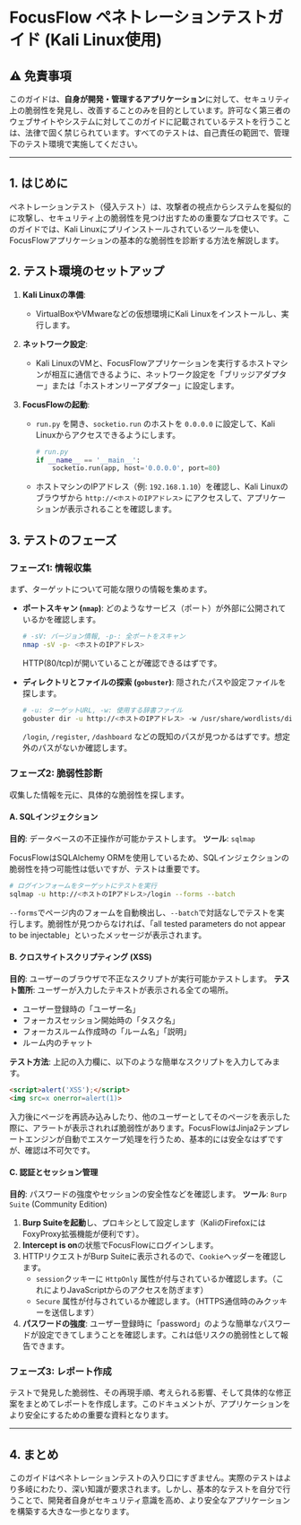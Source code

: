 # FocusFlow ペネトレーションテストガイド (Kali Linux使用)

## ⚠️ 免責事項

このガイドは、**自身が開発・管理するアプリケーション**に対して、セキュリティ上の脆弱性を発見し、改善することのみを目的としています。許可なく第三者のウェブサイトやシステムに対してこのガイドに記載されているテストを行うことは、法律で固く禁じられています。すべてのテストは、自己責任の範囲で、管理下のテスト環境で実施してください。

---

## 1. はじめに

ペネトレーションテスト（侵入テスト）は、攻撃者の視点からシステムを擬似的に攻撃し、セキュリティ上の脆弱性を見つけ出すための重要なプロセスです。このガイドでは、Kali Linuxにプリインストールされているツールを使い、FocusFlowアプリケーションの基本的な脆弱性を診断する方法を解説します。

## 2. テスト環境のセットアップ

1.  **Kali Linuxの準備**:
    *   VirtualBoxやVMwareなどの仮想環境にKali Linuxをインストールし、実行します。

2.  **ネットワーク設定**:
    *   Kali LinuxのVMと、FocusFlowアプリケーションを実行するホストマシンが相互に通信できるように、ネットワーク設定を「ブリッジアダプター」または「ホストオンリーアダプター」に設定します。

3.  **FocusFlowの起動**:
    *   `run.py` を開き、`socketio.run` のホストを `0.0.0.0` に設定して、Kali Linuxからアクセスできるようにします。
        ```python
        # run.py
        if __name__ == '__main__':
            socketio.run(app, host='0.0.0.0', port=80)
        ```
    *   ホストマシンのIPアドレス（例: `192.168.1.10`）を確認し、Kali Linuxのブラウザから `http://<ホストのIPアドレス>` にアクセスして、アプリケーションが表示されることを確認します。

## 3. テストのフェーズ

### フェーズ1: 情報収集

まず、ターゲットについて可能な限りの情報を集めます。

*   **ポートスキャン (`nmap`)**: どのようなサービス（ポート）が外部に公開されているかを確認します。
    ```bash
    # -sV: バージョン情報, -p-: 全ポートをスキャン
    nmap -sV -p- <ホストのIPアドレス>
    ```
    HTTP(80/tcp)が開いていることが確認できるはずです。

*   **ディレクトリとファイルの探索 (`gobuster`)**: 隠されたパスや設定ファイルを探します。
    ```bash
    # -u: ターゲットURL, -w: 使用する辞書ファイル
    gobuster dir -u http://<ホストのIPアドレス> -w /usr/share/wordlists/dirbuster/directory-list-2.3-medium.txt
    ```
    `/login`, `/register`, `/dashboard` などの既知のパスが見つかるはずです。想定外のパスがないか確認します。

### フェーズ2: 脆弱性診断

収集した情報を元に、具体的な脆弱性を探します。

#### A. SQLインジェクション

**目的**: データベースの不正操作が可能かテストします。
**ツール**: `sqlmap`

FocusFlowはSQLAlchemy ORMを使用しているため、SQLインジェクションの脆弱性を持つ可能性は低いですが、テストは重要です。

```bash
# ログインフォームをターゲットにテストを実行
sqlmap -u http://<ホストのIPアドレス>/login --forms --batch
```

`--forms`でページ内のフォームを自動検出し、`--batch`で対話なしでテストを実行します。脆弱性が見つからなければ、「all tested parameters do not appear to be injectable」といったメッセージが表示されます。

#### B. クロスサイトスクリプティング (XSS)

**目的**: ユーザーのブラウザで不正なスクリプトが実行可能かテストします。
**テスト箇所**: ユーザーが入力したテキストが表示される全ての場所。
*   ユーザー登録時の「ユーザー名」
*   フォーカスセッション開始時の「タスク名」
*   フォーカスルーム作成時の「ルーム名」「説明」
*   ルーム内のチャット

**テスト方法**:
上記の入力欄に、以下のような簡単なスクリプトを入力してみます。

```html
<script>alert('XSS');</script>
<img src=x onerror=alert(1)>
```

入力後にページを再読み込みしたり、他のユーザーとしてそのページを表示した際に、アラートが表示されれば脆弱性があります。FocusFlowはJinja2テンプレートエンジンが自動でエスケープ処理を行うため、基本的には安全なはずですが、確認は不可欠です。

#### C. 認証とセッション管理

**目的**: パスワードの強度やセッションの安全性などを確認します。
**ツール**: `Burp Suite` (Community Edition)

1.  **Burp Suiteを起動**し、プロキシとして設定します（KaliのFirefoxにはFoxyProxy拡張機能が便利です）。
2.  **Intercept is on**の状態でFocusFlowにログインします。
3.  HTTPリクエストがBurp Suiteに表示されるので、`Cookie`ヘッダーを確認します。
    *   `session`クッキーに `HttpOnly` 属性が付与されているか確認します。（これによりJavaScriptからのアクセスを防ぎます）
    *   `Secure` 属性が付与されているか確認します。（HTTPS通信時のみクッキーを送信します）
4.  **パスワードの強度**: ユーザー登録時に「password」のような簡単なパスワードが設定できてしまうことを確認します。これは低リスクの脆弱性として報告できます。

### フェーズ3: レポート作成

テストで発見した脆弱性、その再現手順、考えられる影響、そして具体的な修正案をまとめてレポートを作成します。このドキュメントが、アプリケーションをより安全にするための重要な資料となります。

---

## 4. まとめ

このガイドはペネトレーションテストの入り口にすぎません。実際のテストはより多岐にわたり、深い知識が要求されます。しかし、基本的なテストを自分で行うことで、開発者自身がセキュリティ意識を高め、より安全なアプリケーションを構築する大きな一歩となります。
